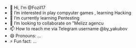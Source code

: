 - 👋 Hi, I’m @Fozil17
- 👀 I’m interested in play compyuter games , learning Hacking
- 🌱 I’m currently learning Pentesting
- 💞️ I’m looking to collaborate on "Melizz agencu
- 📫 How to reach me via Telegram username @by_yakubov 
- 😄 Pronouns: ...
- ⚡ Fun fact: ...

<!---
Fozil17/Fozil17 is a ✨ special ✨ repository because its `README.md` (this file) appears on your GitHub profile.
You can click the Preview link to take a look at your changes.
--->
